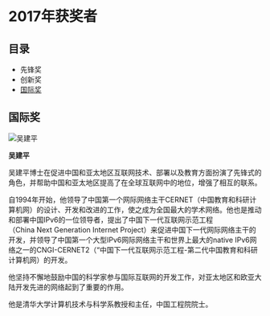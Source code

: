 2017年获奖者
==============

## 目录 ##


* 先锋奖
* 创新奖
* [国际奖](#国际奖)


## 国际奖 ##

![吴建平](https://www.internethalloffame.org/sites/default/files/inductees/Jianping%20Wu.png)

**吴建平**

吴建平博士在促进中国和亚太地区互联网技术、部署以及教育方面扮演了先锋式的角色，并帮助中国和亚太地区提高了在全球互联网中的地位，增强了相互的联系。

自1994年开始，他领导了中国第一个网际网络主干CERNET（中国教育和科研计算机网）的设计、开发和改进的工作，使之成为全国最大的学术网络。他也是推动和部署中国IPv6的一位领导者，提出了中国下一代互联网示范工程（China Next Generation Internet Project）来促进中国下一代网际网络主干的开发，并领导了中国第一个大型IPv6网际网络主干和世界上最大的native IPv6网络之一的CNGI-CERNET2（“中国下一代互联网示范工程-第二代中国教育和科研计算机网）的开发。

他坚持不懈地鼓励中国的科学家参与国际互联网的开发工作，对亚太地区和欧亚大陆开发先进的网络起到了重要的作用。

他是清华大学计算机技术与科学系教授和主任，中国工程院院士。
